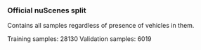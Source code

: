 ### Official nuScenes split

Contains all samples regardless of presence of vehicles in
them.

Training samples: 28130
Validation samples: 6019